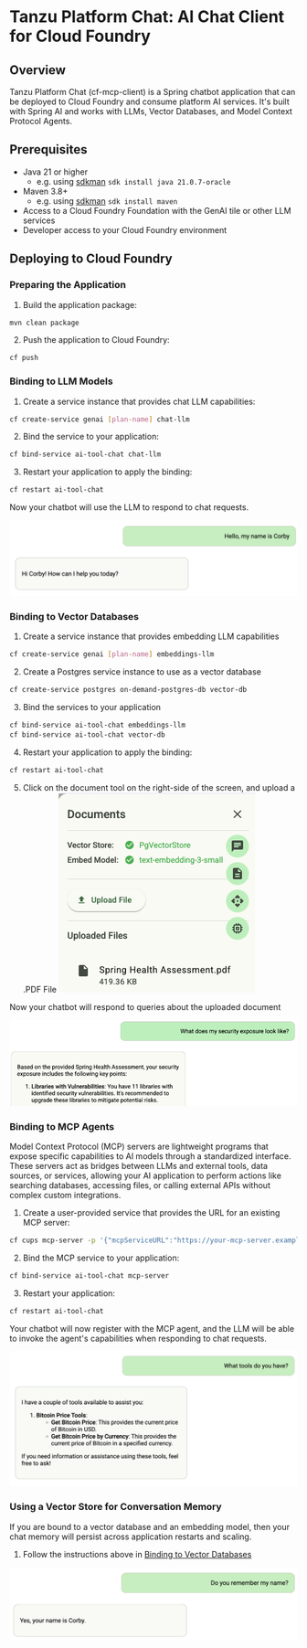 # Tanzu Platform Chat: AI Chat Client for Cloud Foundry

## Overview

Tanzu Platform Chat (cf-mcp-client) is a Spring chatbot application that can be deployed to Cloud Foundry and consume platform AI services. It's built with Spring AI and works with LLMs, Vector Databases, and Model Context Protocol Agents.

## Prerequisites

- Java 21 or higher
  - e.g. using [sdkman](https://sdkman.io/) `sdk install java 21.0.7-oracle`
- Maven 3.8+
  - e.g. using [sdkman](https://sdkman.io/) `sdk install maven`
- Access to a Cloud Foundry Foundation with the GenAI tile or other LLM services
- Developer access to your Cloud Foundry environment

## Deploying to Cloud Foundry

### Preparing the Application

1. Build the application package:

```bash
mvn clean package
```

2. Push the application to Cloud Foundry:

```bash
cf push
```

### Binding to LLM Models

1. Create a service instance that provides chat LLM capabilities:

```bash
cf create-service genai [plan-name] chat-llm
```

2. Bind the service to your application:

```bash
cf bind-service ai-tool-chat chat-llm
```

3. Restart your application to apply the binding:

```bash
cf restart ai-tool-chat
```

Now your chatbot will use the LLM to respond to chat requests.

![Binding to Models](images/cf-models.png)

### Binding to Vector Databases

1. Create a service instance that provides embedding LLM capabilities

```bash
cf create-service genai [plan-name] embeddings-llm 
```

2. Create a Postgres service instance to use as a vector database

```bash
cf create-service postgres on-demand-postgres-db vector-db
```

3. Bind the services to your application

```bash
cf bind-service ai-tool-chat embeddings-llm 
cf bind-service ai-tool-chat vector-db
```

4. Restart your application to apply the binding:

```bash
cf restart ai-tool-chat
```

5. Click on the document tool on the right-side of the screen, and upload a .PDF File
![Upload File](images/uploads.png)

Now your chatbot will respond to queries about the uploaded document

![Vector DBs](images/cf-vector-dbs.png)

### Binding to MCP Agents

Model Context Protocol (MCP) servers are lightweight programs that expose specific capabilities to AI models through a standardized interface. These servers act as bridges between LLMs and external tools, data sources, or services, allowing your AI application to perform actions like searching databases, accessing files, or calling external APIs without complex custom integrations.

1. Create a user-provided service that provides the URL for an existing MCP server:

```bash
cf cups mcp-server -p '{"mcpServiceURL":"https://your-mcp-server.example.com"}'
```

2. Bind the MCP service to your application:

```bash
cf bind-service ai-tool-chat mcp-server
```

3. Restart your application:

```bash
cf restart ai-tool-chat
```

Your chatbot will now register with the MCP agent, and the LLM will be able to invoke the agent's capabilities when responding to chat requests.

![Binding to Agents](images/cf-agents.png)

### Using a Vector Store for Conversation Memory

If you are bound to a vector database and an embedding model, then your chat memory will persist across application restarts and scaling.

1. Follow the instructions above in [Binding to Vector Databases](#binding-to-vector-databases)

![Binding to Memory](images/cf-memory.png)
